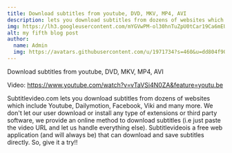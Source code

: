```yaml
---
title: Download subtitles from youtube, DVD, MKV, MP4, AVI
description: lets you download subtitles from dozens of websites which include Youtube, Dailymotion, Facebook, Viki and many more
img: https://lh3.googleusercontent.com/mYGVwPM-ol30hnTuZpU0tCar19Ca6mEUvotEM06rqtICG-1GfOOIKG97MEFOStd7WYJOofyd1GPwFcYXVtZd-MG_DUAbPub34t07oqMAH5vZPLB_=w1280
alt: my fifth blog post
author: 
  name: Admin
  img: https://avatars.githubusercontent.com/u/1971734?s=460&u=dd804f90460ba4daa5596d234306399c7a7bde3f&v=4
---
```

Download subtitles from youtube, DVD, MKV, MP4, AVI


Video: https://www.youtube.com/watch?v=vTaVSi4N0ZA&feature=youtu.be

Subtitlevideo.com lets you download subtitles from dozens of websites which include Youtube, Dailymotion, Facebook, Viki and many more. We don't let our user download or install any type of extensions or third party software, we provide an online method to download subtitles (i.e just paste the video URL and let us handle everything else). Subtitlevideois a free web application (and will always be) that can download and save subtitles directly. So, give it a try!!
